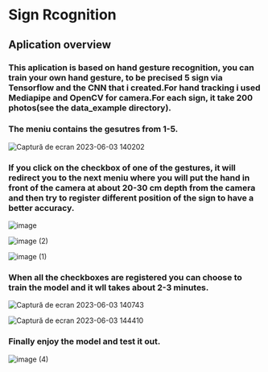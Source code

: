 # Sign Rcognition
<h2>Aplication overview</h2>

<h3>This aplication is based on hand gesture recognition, you can train your own hand gesture, to be precised 5 sign via Tensorflow and the CNN that i created.For hand tracking i used Mediapipe and OpenCV for camera.For each sign, it take 200 photos(see the data_example directory).</h3>

<h3>The meniu contains the gesutres from 1-5.</h3>

![Captură de ecran 2023-06-03 140202](https://github.com/912-Dinu-TeodorGabriel/signRecognition/assets/115081686/26ce805a-b506-40b4-8602-ae1f2ea8532c)


<h3>If you click on the checkbox of one of the gestures, it will redirect you to the next meniu where you will put the hand in front of the camera at about 20-30 cm depth from the camera and then try to register different position of the sign to have a better accuracy.</h3>
  
![image](https://github.com/912-Dinu-TeodorGabriel/signRecognition/assets/115081686/4e57dd54-8d98-4944-a527-e0dcdcca1ef4)

![image (2)](https://github.com/912-Dinu-TeodorGabriel/signRecognition/assets/115081686/8c5078ac-9573-453b-9612-86b4be04c5e4)

![image (1)](https://github.com/912-Dinu-TeodorGabriel/signRecognition/assets/115081686/63e4b2e0-0915-4fef-803e-28153edd3803)


<h3>When all the checkboxes are registered you can choose to train the model and it wll takes about 2-3 minutes.</h3>

![Captură de ecran 2023-06-03 140743](https://github.com/912-Dinu-TeodorGabriel/signRecognition/assets/115081686/a9787882-865b-4fd4-9117-d23289504b7b)

![Captură de ecran 2023-06-03 144410](https://github.com/912-Dinu-TeodorGabriel/signRecognition/assets/115081686/61cd86a2-e7fd-44e1-aa34-c4cb72478386)


<h3>Finally enjoy the model and test it out.</h3>

![image (4)](https://github.com/912-Dinu-TeodorGabriel/signRecognition/assets/115081686/00a629ce-9dd9-48ff-b5d2-68b8e03acd04)
